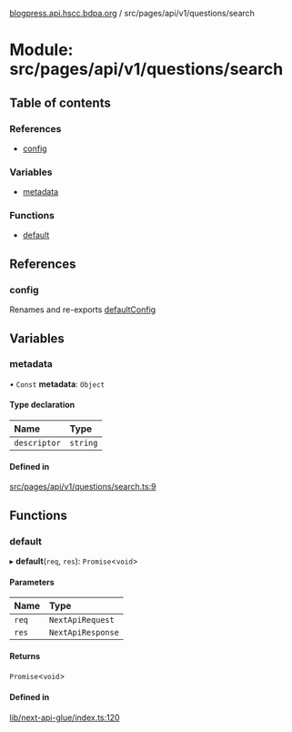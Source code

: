 [blogpress.api.hscc.bdpa.org](../README.md) / src/pages/api/v1/questions/search

# Module: src/pages/api/v1/questions/search

## Table of contents

### References

- [config](src_pages_api_v1_questions_search.md#config)

### Variables

- [metadata](src_pages_api_v1_questions_search.md#metadata)

### Functions

- [default](src_pages_api_v1_questions_search.md#default)

## References

### config

Renames and re-exports [defaultConfig](src_backend_api.md#defaultconfig)

## Variables

### metadata

• `Const` **metadata**: `Object`

#### Type declaration

| Name | Type |
| :------ | :------ |
| `descriptor` | `string` |

#### Defined in

[src/pages/api/v1/questions/search.ts:9](https://github.com/nhscc/blogpress.api.hscc.bdpa.org/blob/764312e/src/pages/api/v1/questions/search.ts#L9)

## Functions

### default

▸ **default**(`req`, `res`): `Promise`<`void`\>

#### Parameters

| Name | Type |
| :------ | :------ |
| `req` | `NextApiRequest` |
| `res` | `NextApiResponse` |

#### Returns

`Promise`<`void`\>

#### Defined in

[lib/next-api-glue/index.ts:120](https://github.com/nhscc/blogpress.api.hscc.bdpa.org/blob/764312e/lib/next-api-glue/index.ts#L120)
